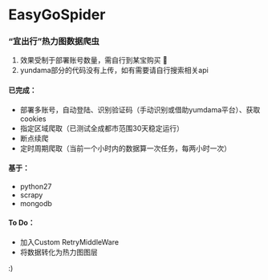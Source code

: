 # EasyGoSpider
### “宜出行”热力图数据爬虫 	

> 
1. 效果受制于部署账号数量，需自行到某宝购买  :pill:
2. yundama部分的代码没有上传，如有需要请自行搜索相关api

#### 已完成：
* 部署多账号，自动登陆、识别验证码（手动识别或借助yumdama平台）、获取cookies
* 指定区域爬取（已测试全成都市范围30天稳定运行）
* 断点续爬
* 定时周期爬取（当前一个小时内的数据算一次任务，每两小时一次）

#### 基于：
* python27
* scrapy
* mongodb

#### To Do：
* 加入Custom RetryMiddleWare
* 将数据转化为热力图图层

:)
